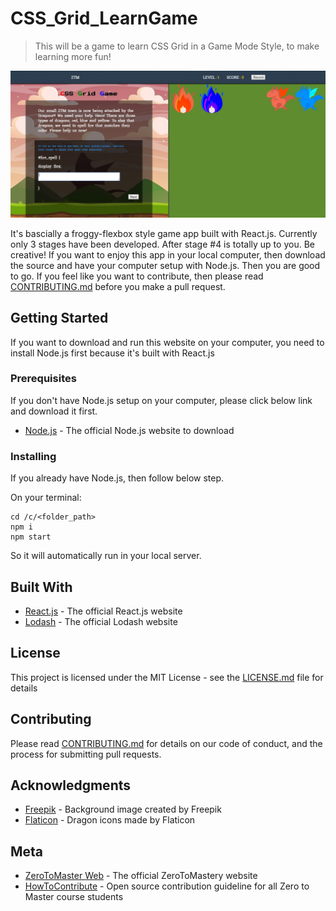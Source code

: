 # CSS_Grid_LearnGame
> This will be a game to learn CSS Grid in a Game Mode Style, to make learning more fun! 

![](sample.jpg)

It's bascially a froggy-flexbox style game app built with React.js. Currently only 3 stages have been developed. After stage #4 is totally up to you. Be creative! If you want to enjoy this app in your local computer, then download the source and have your computer setup with Node.js. Then you are good to go. If you feel like you want to contribute, then please read [CONTRIBUTING.md](https://github.com/zero-to-mastery/CSS_Grid_LearnGame/blob/master/CONTRIBUTING.md) before you make a pull request. 

## Getting Started

If you want to download and run this website on your computer, you need to install Node.js first because it's built with React.js

### Prerequisites

If you don't have Node.js setup on your computer, please click below link and download it first.

* [Node.js](https://nodejs.org/en/) - The official Node.js website to download

### Installing

If you already have Node.js, then follow below step.

On your terminal:

```
cd /c/<folder_path>
npm i
npm start

```

So it will automatically run in your local server.

## Built With

* [React.js](https://reactjs.org/) - The official React.js website
* [Lodash](https://lodash.com/) - The official Lodash website

## License

This project is licensed under the MIT License - see the [LICENSE.md](https://github.com/zero-to-mastery/CSS_Grid_LearnGame/blob/master/LICENSE) file for details

## Contributing

Please read [CONTRIBUTING.md](https://github.com/zero-to-mastery/CSS_Grid_LearnGame/blob/master/CONTRIBUTING.md) for details on our code of conduct, and the process for submitting pull requests.

## Acknowledgments

* [Freepik](https://www.freepik.com/free-photos-vectors/background) - Background image created by Freepik 
* [Flaticon](https://www.flaticon.com/) - Dragon icons made by Flaticon

## Meta

* [ZeroToMaster Web](https://zerotomastery.io/) - The official ZeroToMastery website
* [HowToContribute](https://github.com/zero-to-mastery/start-here-guidelines) - Open source contribution guideline for all Zero to Master course students

